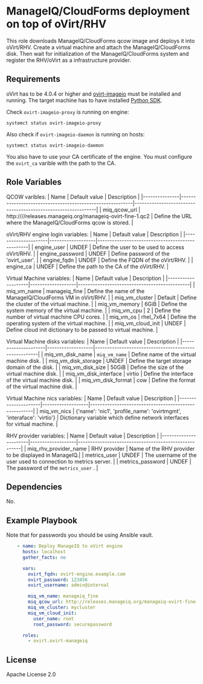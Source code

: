 ManageIQ/CloudForms deployment on top of oVirt/RHV
==================================================

This role downloads ManageIQ/CloudForms qcow image and deploys it into oVirt/RHV.
Create a virtual machine and attach the ManageIQ/CloudForms disk. Then wait for
initialization of the ManageIQ/CloudForms system and register the RHV/oVirt as
a infrastructure provider.

Requirements
------------

oVirt has to be 4.0.4 or higher and [ovirt-imageio](http://www.ovirt.org/develop/release-management/features/storage/image-upload/) must be installed and running.
The target machine has to have installed [Python SDK](https://pypi.python.org/pypi/ovirt-engine-sdk-python/4.0.4).

Check `ovirt-imageio-proxy` is running on engine:

```
systemct status ovirt-imageio-proxy
```

Also check if `ovirt-imageio-daemon` is running on hosts:

```
systemct status ovirt-imageio-daemon
```

You also have to use your CA certificate of the engine.
You must configure the `ovirt_ca` varible with the path to the CA.

Role Variables
--------------

QCOW varibles:
| Name          | Default value                                            |  Description                                                 |
|---------------|----------------------------------------------------------|--------------------------------------------------------------|
| miq_qcow_url  | http:////releases.manageiq.org/manageiq-ovirt-fine-1.qc2 | Define the URL where the ManageIQ/CloudForms qcow is stored. |

oVirt/RHV engine login variables:
| Name                | Default value     |  Description                                    |
|---------------------|-------------------|-------------------------------------------------|
| engine_user         | UNDEF             | Define the user to be used to access oVirt/RHV. |
| engine_password     | UNDEF             | Define password of the 'ovirt_user'.            |
| engine_fqdn         | UNDEF             | Define the FQDN of the oVirt/RHV.               |
| engine_ca           | UNDEF             | Define the path to the CA of the oVirt/RHV.     |

Virtual Machine variables:
| Name               | Default value     |  Description                                 |
|--------------------|-------------------|----------------------------------------------|
| miq_vm_name        | manageiq_fine     | Define the name of the ManageIQ/CloudForms VM in oVirt/RHV. |
| miq_vm_cluster     | Default           | Define the cluster of the virtual machine.    |
| miq_vm_memory      | 6GiB              | Define the system memory of the virtual machine.    |
| miq_vm_cpu         | 2                 | Define the number of virtual machine CPU cores.   |
| miq_vm_os          | rhel_7x64         | Define the operating system of the virtual machine. |
| miq_vm_cloud_init  | UNDEF             | Define cloud init dictionary to be passed to virtual machine. |

Virtual Machine disks variables:
| Name                | Default value     |  Description                                         |
|---------------------|-------------------|------------------------------------------------------|
| miq_vm_disk_name    | `miq_vm_name`     | Define name of the virtual machine disk.             | 
| miq_vm_disk_storage | UNDEF             | Define the target storage domain of the disk.        |
| miq_vm_disk_size    | 50GiB             | Define the size of the virtual machine disk.         |
| miq_vm_disk_interface | virtio          | Define the interface of the virtual machine disk.    |
| miq_vm_disk_format  | cow               | Define the format of the virtual machine disk.       |

Virtual Machine nics variables:
| Name                | Default value     |  Description                                         |
|---------------------|-------------------|------------------------------------------------------|
| miq_vm_nics         | {'name': 'nic1', 'profile_name': 'ovirtmgmt', 'interaface': 'virtio'} | Dictionary variable which define network interfaces for virtual machine. |

RHV provider variables:
| Name                  | Default value     |  Description                                         |
|-----------------------|-------------------|------------------------------------------------------|
| miq_rhv_provider_name | RHV provider      | Name of the RHV provider to be displayed in ManageIQ.|
| metrics_user          | UNDEF             | The username of the user used to connection to metrics server.  |
| metrics_password      | UNDEF             | The password of the `metrics_user` .                 |

Dependencies
------------

No.

Example Playbook
----------------

Note that for passwords you should be using Ansible vault.

```yaml
    - name: Deploy ManageIQ to oVirt engine
      hosts: localhost
      gather_facts: no

      vars:
        ovirt_fqdn: ovirt-engine.example.com
        ovirt_password: 123456
        ovirt_username: admin@internal

        miq_vm_name: manageiq_fine
        miq_qcow_url: http://releases.manageiq.org/manageiq-ovirt-fine-1.qc2
        miq_vm_cluster: mycluster
        miq_vm_cloud_init:
          user_name: root
          root_password: securepassword

      roles:
        - ovirt.ovirt-manageiq
```

License
-------

Apache License 2.0
